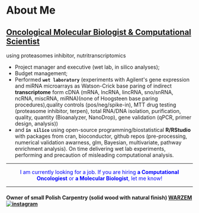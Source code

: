 <!-- ### Hi there 👋

**Wabram/Wabram** is a ✨ _special_ ✨ repository because its `README.md` (this file) appears on your GitHub profile.

Here are some ideas to get you started:

- 🔭 I’m currently working on ...
- 🌱 I’m currently learning ...
- 👯 I’m looking to collaborate on ...
- 🤔 I’m looking for help with ...
- 💬 Ask me about ...
- 📫 How to reach me: ...
- 😄 Pronouns: ...
- ⚡ Fun fact: ...-->

# About Me

## [Oncological Molecular Biologist & Computational Scientist](https://github.com/Wabram/cv/blob/master/CV_EN.pdf)
using proteasomes inhibitor, nutritranscriptomics

- Project manager and executive (wet lab, in silico analyses); 
- Budget management;
- Performed **`wet laboratory`** (experiments with Agilent's gene expression and miRNA microarrays as Watson-Crick base paring of indirect **transcriptome** form cDNA (mRNA, lncRNA, lincRNA, sno/snRNA, ncRNA, miscRNA, miRNA)(none of Hoogsteen base paring procedures),quality controls (pos/neg/spike-in), MTT drug testing (proteasome inhibitor, terpen),  total RNA/DNA isolation, purification, quality, quantity (Bioanalyzer, NanoDrop), gene validation (qPCR, primer design, analysis)) 
- and **`in silico`** using open-source programming/biostatistical **R/RStudio** with packages from cran, bioconductor, github repos (pre-processing, numerical validation awarness, glm, Bayesian, multivariate, pathway enrichment analysis). On time delivering wet lab experiments, performing and precaution of misleading computational analysis.

---

<p style="color: blue; text-align: center;">I am currently looking for a job. If you are hiring <b>a Computational Oncologiest</b> or <b>a Molecular Biologist</b>, let me know!</p>

---

#### Owner of small Polish Carpentry (solid wood with natural finish) [WARZEM ![instagram](https://logodix.com/logo/1049774.png)](https://www.instagram.com/wa.rzem/)
